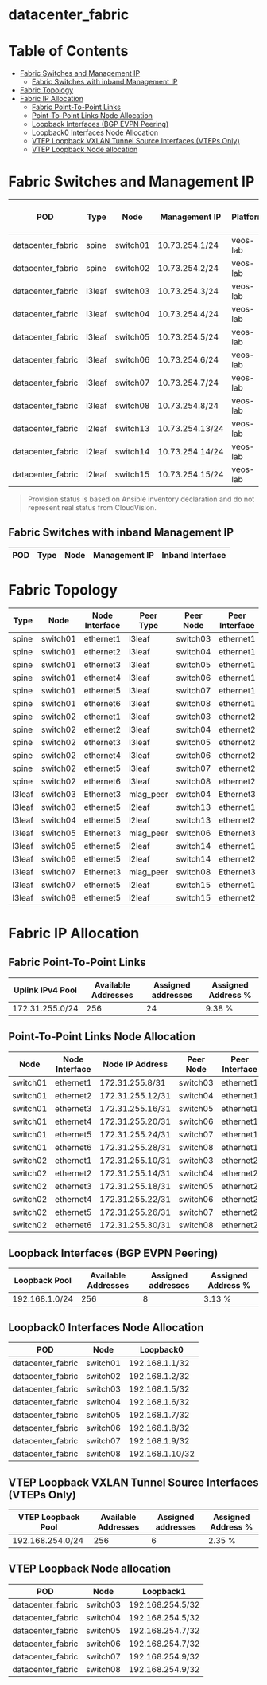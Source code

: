 # datacenter_fabric

# Table of Contents

- [Fabric Switches and Management IP](#fabric-switches-and-management-ip)
  - [Fabric Switches with inband Management IP](#fabric-switches-with-inband-management-ip)
- [Fabric Topology](#fabric-topology)
- [Fabric IP Allocation](#fabric-ip-allocation)
  - [Fabric Point-To-Point Links](#fabric-point-to-point-links)
  - [Point-To-Point Links Node Allocation](#point-to-point-links-node-allocation)
  - [Loopback Interfaces (BGP EVPN Peering)](#loopback-interfaces-bgp-evpn-peering)
  - [Loopback0 Interfaces Node Allocation](#loopback0-interfaces-node-allocation)
  - [VTEP Loopback VXLAN Tunnel Source Interfaces (VTEPs Only)](#vtep-loopback-vxlan-tunnel-source-interfaces-vteps-only)
  - [VTEP Loopback Node allocation](#vtep-loopback-node-allocation)

# Fabric Switches and Management IP

| POD | Type | Node | Management IP | Platform | Provisioned in CloudVision |
| --- | ---- | ---- | ------------- | -------- | -------------------------- |
| datacenter_fabric | spine | switch01 | 10.73.254.1/24 | veos-lab | Provisioned |
| datacenter_fabric | spine | switch02 | 10.73.254.2/24 | veos-lab | Provisioned |
| datacenter_fabric | l3leaf | switch03 | 10.73.254.3/24 | veos-lab | Provisioned |
| datacenter_fabric | l3leaf | switch04 | 10.73.254.4/24 | veos-lab | Provisioned |
| datacenter_fabric | l3leaf | switch05 | 10.73.254.5/24 | veos-lab | Provisioned |
| datacenter_fabric | l3leaf | switch06 | 10.73.254.6/24 | veos-lab | Provisioned |
| datacenter_fabric | l3leaf | switch07 | 10.73.254.7/24 | veos-lab | Provisioned |
| datacenter_fabric | l3leaf | switch08 | 10.73.254.8/24 | veos-lab | Provisioned |
| datacenter_fabric | l2leaf | switch13 | 10.73.254.13/24 | veos-lab | Provisioned |
| datacenter_fabric | l2leaf | switch14 | 10.73.254.14/24 | veos-lab | Provisioned |
| datacenter_fabric | l2leaf | switch15 | 10.73.254.15/24 | veos-lab | Provisioned |

> Provision status is based on Ansible inventory declaration and do not represent real status from CloudVision.

## Fabric Switches with inband Management IP
| POD | Type | Node | Management IP | Inband Interface |
| --- | ---- | ---- | ------------- | ---------------- |

# Fabric Topology

| Type | Node | Node Interface | Peer Type | Peer Node | Peer Interface |
| ---- | ---- | -------------- | --------- | ----------| -------------- |
| spine | switch01 | ethernet1 | l3leaf | switch03 | ethernet1 |
| spine | switch01 | ethernet2 | l3leaf | switch04 | ethernet1 |
| spine | switch01 | ethernet3 | l3leaf | switch05 | ethernet1 |
| spine | switch01 | ethernet4 | l3leaf | switch06 | ethernet1 |
| spine | switch01 | ethernet5 | l3leaf | switch07 | ethernet1 |
| spine | switch01 | ethernet6 | l3leaf | switch08 | ethernet1 |
| spine | switch02 | ethernet1 | l3leaf | switch03 | ethernet2 |
| spine | switch02 | ethernet2 | l3leaf | switch04 | ethernet2 |
| spine | switch02 | ethernet3 | l3leaf | switch05 | ethernet2 |
| spine | switch02 | ethernet4 | l3leaf | switch06 | ethernet2 |
| spine | switch02 | ethernet5 | l3leaf | switch07 | ethernet2 |
| spine | switch02 | ethernet6 | l3leaf | switch08 | ethernet2 |
| l3leaf | switch03 | Ethernet3 | mlag_peer | switch04 | Ethernet3 |
| l3leaf | switch03 | ethernet5 | l2leaf | switch13 | ethernet1 |
| l3leaf | switch04 | ethernet5 | l2leaf | switch13 | ethernet2 |
| l3leaf | switch05 | Ethernet3 | mlag_peer | switch06 | Ethernet3 |
| l3leaf | switch05 | ethernet5 | l2leaf | switch14 | ethernet1 |
| l3leaf | switch06 | ethernet5 | l2leaf | switch14 | ethernet2 |
| l3leaf | switch07 | Ethernet3 | mlag_peer | switch08 | Ethernet3 |
| l3leaf | switch07 | ethernet5 | l2leaf | switch15 | ethernet1 |
| l3leaf | switch08 | ethernet5 | l2leaf | switch15 | ethernet2 |

# Fabric IP Allocation

## Fabric Point-To-Point Links

| Uplink IPv4 Pool | Available Addresses | Assigned addresses | Assigned Address % |
| ---------------- | ------------------- | ------------------ | ------------------ |
| 172.31.255.0/24 | 256 | 24 | 9.38 % |

## Point-To-Point Links Node Allocation

| Node | Node Interface | Node IP Address | Peer Node | Peer Interface | Peer IP Address |
| ---- | -------------- | --------------- | --------- | -------------- | --------------- |
| switch01 | ethernet1 | 172.31.255.8/31 | switch03 | ethernet1 | 172.31.255.9/31 |
| switch01 | ethernet2 | 172.31.255.12/31 | switch04 | ethernet1 | 172.31.255.13/31 |
| switch01 | ethernet3 | 172.31.255.16/31 | switch05 | ethernet1 | 172.31.255.17/31 |
| switch01 | ethernet4 | 172.31.255.20/31 | switch06 | ethernet1 | 172.31.255.21/31 |
| switch01 | ethernet5 | 172.31.255.24/31 | switch07 | ethernet1 | 172.31.255.25/31 |
| switch01 | ethernet6 | 172.31.255.28/31 | switch08 | ethernet1 | 172.31.255.29/31 |
| switch02 | ethernet1 | 172.31.255.10/31 | switch03 | ethernet2 | 172.31.255.11/31 |
| switch02 | ethernet2 | 172.31.255.14/31 | switch04 | ethernet2 | 172.31.255.15/31 |
| switch02 | ethernet3 | 172.31.255.18/31 | switch05 | ethernet2 | 172.31.255.19/31 |
| switch02 | ethernet4 | 172.31.255.22/31 | switch06 | ethernet2 | 172.31.255.23/31 |
| switch02 | ethernet5 | 172.31.255.26/31 | switch07 | ethernet2 | 172.31.255.27/31 |
| switch02 | ethernet6 | 172.31.255.30/31 | switch08 | ethernet2 | 172.31.255.31/31 |

## Loopback Interfaces (BGP EVPN Peering)

| Loopback Pool | Available Addresses | Assigned addresses | Assigned Address % |
| ------------- | ------------------- | ------------------ | ------------------ |
| 192.168.1.0/24 | 256 | 8 | 3.13 % |

## Loopback0 Interfaces Node Allocation

| POD | Node | Loopback0 |
| --- | ---- | --------- |
| datacenter_fabric | switch01 | 192.168.1.1/32 |
| datacenter_fabric | switch02 | 192.168.1.2/32 |
| datacenter_fabric | switch03 | 192.168.1.5/32 |
| datacenter_fabric | switch04 | 192.168.1.6/32 |
| datacenter_fabric | switch05 | 192.168.1.7/32 |
| datacenter_fabric | switch06 | 192.168.1.8/32 |
| datacenter_fabric | switch07 | 192.168.1.9/32 |
| datacenter_fabric | switch08 | 192.168.1.10/32 |

## VTEP Loopback VXLAN Tunnel Source Interfaces (VTEPs Only)

| VTEP Loopback Pool | Available Addresses | Assigned addresses | Assigned Address % |
| --------------------- | ------------------- | ------------------ | ------------------ |
| 192.168.254.0/24 | 256 | 6 | 2.35 % |

## VTEP Loopback Node allocation

| POD | Node | Loopback1 |
| --- | ---- | --------- |
| datacenter_fabric | switch03 | 192.168.254.5/32 |
| datacenter_fabric | switch04 | 192.168.254.5/32 |
| datacenter_fabric | switch05 | 192.168.254.7/32 |
| datacenter_fabric | switch06 | 192.168.254.7/32 |
| datacenter_fabric | switch07 | 192.168.254.9/32 |
| datacenter_fabric | switch08 | 192.168.254.9/32 |
